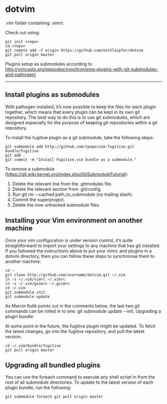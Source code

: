 dotvim
======

.vim folder containing .vimrc

Check out using:

```
git init <repo>
cd <repo>
git remote add –f origin https://github.com/mschlaipfer/dotvim
git pull origin master
```

Plugins setup as submodules according to http://vimcasts.org/episodes/synchronizing-plugins-with-git-submodules-and-pathogen/

- - -

Install plugins as submodules
-----------------------------

With pathogen installed, it’s now possible to keep the files for each plugin together, which means that every plugin can be kept in its own git repository. The best way to do this is to use git submodules, which are designed especially for the purpose of keeping git repositories within a git repository.

To install the fugitive plugin as a git submodule, take the following steps:

```
git submodule add http://github.com/tpope/vim-fugitive.git bundle/fugitive
git add .
git commit -m "Install Fugitive.vim bundle as a submodule."
```

To remove a submodule (https://git.wiki.kernel.org/index.php/GitSubmoduleTutorial):

1. Delete the relevant line from the .gitmodules file.
1. Delete the relevant section from .git/config.
1. Run git rm --cached path_to_submodule (no trailing slash).
1. Commit the superproject.
1. Delete the now untracked submodule files.

Installing your Vim environment on another machine
--------------------------------------------------

Once your vim configuration is under version control, it’s quite straightforward to import your settings to any machine that has git installed. If you followed the instructions above to put your vimrc and plugins in a dotvim directory, then you can follow these steps to synchronise them to another machine:

```
cd ~
git clone http://github.com/username/dotvim.git ~/.vim
ln -s ~/.vim/vimrc ~/.vimrc
ln -s ~/.vim/gvimrc ~/.gvimrc
cd ~/.vim
git submodule init
git submodule update
```

As Marcin Kulik points out in the comments below, the last two git commands can be rolled in to one: git submodule update --init.
Upgrading a plugin bundle

At some point in the future, the fugitive plugin might be updated. To fetch the latest changes, go into the fugitive repository, and pull the latest version:

```
cd ~/.vim/bundle/fugitive
git pull origin master
```

Upgrading all bundled plugins
-----------------------------

You can use the foreach command to execute any shell script in from the root of all submodule directories. To update to the latest version of each plugin bundle, run the following:

```
git submodule foreach git pull origin master
```

